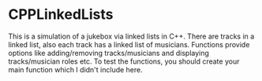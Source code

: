 # CPPLinkedLists
This is a simulation of a jukebox via linked lists in C++. There are tracks in a linked list, also each track has a linked list of musicians. Functions provide options like adding/removing tracks/musicians and displaying tracks/musician roles etc. To test the functions, you should create your main function which I didn't include here.
